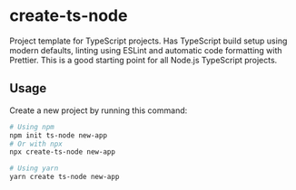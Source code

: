 # create-ts-node

Project template for TypeScript projects. Has TypeScript build setup using modern defaults, linting using ESLint and automatic code formatting with Prettier. This is a good starting point for all Node.js TypeScript projects.

## Usage

Create a new project by running this command:

```bash
# Using npm
npm init ts-node new-app
# Or with npx
npx create-ts-node new-app

# Using yarn
yarn create ts-node new-app
```
